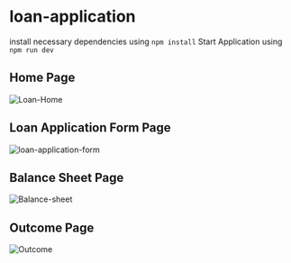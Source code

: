 # loan-application

install necessary dependencies using ```npm install```
Start Application using
```npm run dev```

## Home Page
![Loan-Home](https://github.com/enigmacoder-bot/loan-application/assets/67569126/ea975a24-c9b3-4e86-8265-b98fa8ed069f)

## Loan Application Form Page
![loan-application-form](https://github.com/enigmacoder-bot/loan-application/assets/67569126/542fd400-7562-4e1d-92ec-d84f71cc0bc3)

## Balance Sheet Page
![Balance-sheet](https://github.com/enigmacoder-bot/loan-application/assets/67569126/fcf517a5-6eb5-471f-bbda-977d762457ad)

## Outcome Page
![Outcome](https://github.com/enigmacoder-bot/loan-application/assets/67569126/6f9f1360-c515-4e85-919a-f5c0d70080ed)



